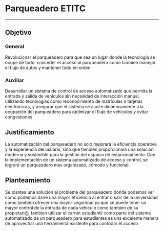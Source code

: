 # Parqueadero ETITC
---

## Objetivo
### General
Revolucionar el parqueadero para que sea un lugar donde la tecnología se ocupe de todo: conceder el acceso al parqueadero como tambien manejar el flujo de autos y mantener todo en orden
### Auxiliar
Desarrollar un sistema de control de acceso automatizado que permita la entrada y salida de vehículos sin necesidad de interacción manual, utilizando tecnologías como reconocimiento de matrículas o tarjetas electrónicas, y asegurar que el sistema se ajuste dinámicamente a la ocupación del parqueadero para optimizar el flujo de vehículos y evitar congestiones
 ## Justificamiento
 La automatización del parqueadero no solo mejorará la eficiencia operativa y la experiencia del usuario, sino que también proporcionará una solución moderna y sostenible para la gestión del espacio de estacionamiento. Con la implementación de un sistema automatizado de acceso y control, se logrará un parqueadero más organizado, cómodo y funcional.

 ## Planteamiento
Se plantea una solucion al problema del parqueadero donde podemos ver como podemos darle una mayor eficiencia al entrar o salir de la universidad como tambien ofrecer una mayor seguridad ya que se puede tener un mayor control de la entrada de cada vehiculo como tambien de su propietari@, tambien utilizar el carnet estudiantil como parte del sistema automatizado de un parqueadero  para estudiantes es una excelente manera de aprovechar una herramienta existente para controlar el acceso


